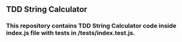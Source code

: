 ## TDD String Calculator
### This repository contains TDD String Calculator code inside index.js file with tests in /__tests__/index.test.js.

